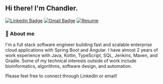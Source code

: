 <h2>Hi there! I'm Chandler.</h2>

[![Linkedin Badge](https://img.shields.io/badge/-chandlerklein-blue?style=flat-square&logo=Linkedin&logoColor=white&link=https://www.linkedin.com/in/chandlerklein)](https://www.linkedin.com/in/chandlerklein) 
[![Gmail Badge](https://img.shields.io/badge/-kleinc16@gmail.com-c14438?style=flat-square&logo=Gmail&logoColor=white&link=mailto:kleinc16@gmail.com)](mailto:kleinc16@gmail.com)
[![Resume](https://img.shields.io/badge/-R%C3%A9sum%C3%A9-brightgreen)](https://github.com/C94/C94/blob/main/Chandler%20Klein%20Resume.pdf)


### 🤔 About me
I'm a full stack software engineer building fast and scalable enterprise cloud applications with Spring Boot and Angular. I have almost 2 years of work experience with Java, Kotlin, TypeScript, SQL, Jenkins, Maven, and Gradle. Some of my technical interests outside of work include bioinformatics, algorithms, software design, and automation.

Please feel free to connect through LinkedIn or email!
